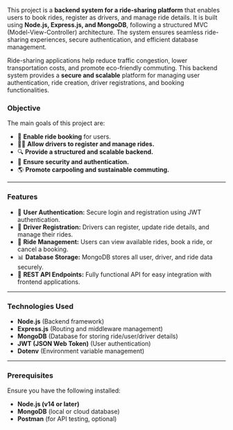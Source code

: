 
This project is a **backend system for a ride-sharing platform** that enables users to book rides, register as drivers, and manage ride details. It is built using **Node.js, Express.js, and MongoDB**, following a structured MVC (Model-View-Controller) architecture. The system ensures seamless ride-sharing experiences, secure authentication, and efficient database management.

Ride-sharing applications help reduce traffic congestion, lower transportation costs, and promote eco-friendly commuting. This backend system provides a **secure and scalable** platform for managing user authentication, ride creation, driver registrations, and booking functionalities.

### Objective

The main goals of this project are:

- 🚗 **Enable ride booking** for users.
- 👨‍✈️ **Allow drivers to register and manage rides.**
- 🔍 **Provide a structured and scalable backend.**
- 🔐 **Ensure security and authentication.**
- 🌎 **Promote carpooling and sustainable commuting.**

---

### Features

- 🔑 **User Authentication:** Secure login and registration using JWT authentication.
- 🚖 **Driver Registration:** Drivers can register, update ride details, and manage their rides.
- 📍 **Ride Management:** Users can view available rides, book a ride, or cancel a booking.
- 📊 **Database Storage:** MongoDB stores all user, driver, and ride data securely.
- 🔎 **REST API Endpoints:** Fully functional API for easy integration with frontend applications.

---

### Technologies Used

- **Node.js** (Backend framework)
- **Express.js** (Routing and middleware management)
- **MongoDB** (Database for storing ride/user/driver details)
- **JWT (JSON Web Token)** (User authentication)
- **Dotenv** (Environment variable management)

---

### Prerequisites

Ensure you have the following installed:

- **Node.js (v14 or later)**
- **MongoDB** (local or cloud database)
- **Postman** (for API testing, optional)

